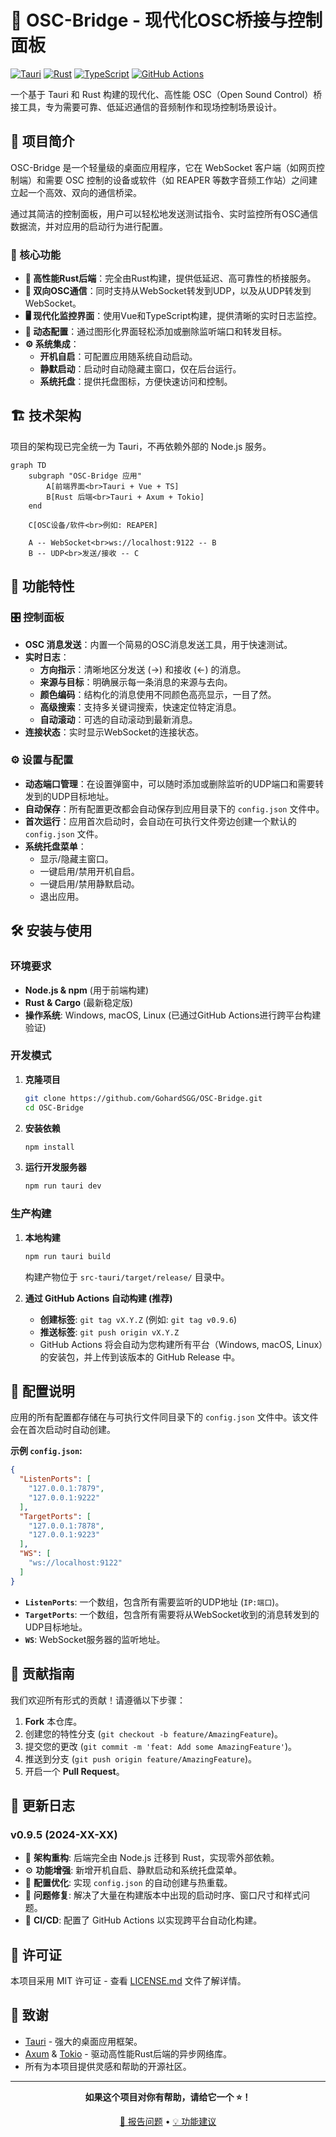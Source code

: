 # 🎵 OSC-Bridge - 现代化OSC桥接与控制面板

[![Tauri](https://img.shields.io/badge/Tauri-FFC131?style=for-the-badge&logo=Tauri&logoColor=white)](https://tauri.app/)
[![Rust](https://img.shields.io/badge/Rust-000000?style=for-the-badge&logo=rust&logoColor=white)](https://www.rust-lang.org/)
[![TypeScript](https://img.shields.io/badge/TypeScript-007ACC?style=for-the-badge&logo=typescript&logoColor=white)](https://www.typescriptlang.org/)
[![GitHub Actions](https://img.shields.io/github/actions/workflow/status/GohardSGG/OSC-Bridge/release.yml?style=for-the-badge&logo=githubactions)](https://github.com/GohardSGG/OSC-Bridge/actions/workflows/release.yml)

一个基于 Tauri 和 Rust 构建的现代化、高性能 OSC（Open Sound Control）桥接工具，专为需要可靠、低延迟通信的音频制作和现场控制场景设计。

## 📖 项目简介

OSC-Bridge 是一个轻量级的桌面应用程序，它在 WebSocket 客户端（如网页控制端）和需要 OSC 控制的设备或软件（如 REAPER 等数字音频工作站）之间建立起一个高效、双向的通信桥梁。

通过其简洁的控制面板，用户可以轻松地发送测试指令、实时监控所有OSC通信数据流，并对应用的启动行为进行配置。

### 🎯 核心功能

- **🚀 高性能Rust后端**：完全由Rust构建，提供低延迟、高可靠性的桥接服务。
- **🔄 双向OSC通信**：同时支持从WebSocket转发到UDP，以及从UDP转发到WebSocket。
- **🖥️ 现代化监控界面**：使用Vue和TypeScript构建，提供清晰的实时日志监控。
- **🔧 动态配置**：通过图形化界面轻松添加或删除监听端口和转发目标。
- **⚙️ 系统集成**：
  - **开机自启**：可配置应用随系统自动启动。
  - **静默启动**：启动时自动隐藏主窗口，仅在后台运行。
  - **系统托盘**：提供托盘图标，方便快速访问和控制。

## 🏗️ 技术架构

项目的架构现已完全统一为 Tauri，不再依赖外部的 Node.js 服务。

```mermaid
graph TD
    subgraph "OSC-Bridge 应用"
        A[前端界面<br>Tauri + Vue + TS]
        B[Rust 后端<br>Tauri + Axum + Tokio]
    end

    C[OSC设备/软件<br>例如: REAPER]

    A -- WebSocket<br>ws://localhost:9122 -- B
    B -- UDP<br>发送/接收 -- C
```

## 🚀 功能特性

### 🎛️ 控制面板
- **OSC 消息发送**：内置一个简易的OSC消息发送工具，用于快速测试。
- **实时日志**：
    - **方向指示**：清晰地区分发送 (→) 和接收 (←) 的消息。
    - **来源与目标**：明确展示每一条消息的来源与去向。
    - **颜色编码**：结构化的消息使用不同颜色高亮显示，一目了然。
    - **高级搜索**：支持多关键词搜索，快速定位特定消息。
    - **自动滚动**：可选的自动滚动到最新消息。
- **连接状态**：实时显示WebSocket的连接状态。

### ⚙️ 设置与配置
- **动态端口管理**：在设置弹窗中，可以随时添加或删除监听的UDP端口和需要转发到的UDP目标地址。
- **自动保存**：所有配置更改都会自动保存到应用目录下的 `config.json` 文件中。
- **首次运行**：应用首次启动时，会自动在可执行文件旁边创建一个默认的 `config.json` 文件。
- **系统托盘菜单**：
  - 显示/隐藏主窗口。
  - 一键启用/禁用开机自启。
  - 一键启用/禁用静默启动。
  - 退出应用。

## 🛠️ 安装与使用

### 环境要求
- **Node.js & npm** (用于前端构建)
- **Rust & Cargo** (最新稳定版)
- **操作系统**: Windows, macOS, Linux (已通过GitHub Actions进行跨平台构建验证)

### 开发模式

1. **克隆项目**
   ```bash
   git clone https://github.com/GohardSGG/OSC-Bridge.git
   cd OSC-Bridge
   ```

2. **安装依赖**
   ```bash
   npm install
   ```

3. **运行开发服务器**
   ```bash
   npm run tauri dev
   ```

### 生产构建

1. **本地构建**
   ```bash
   npm run tauri build
   ```
   构建产物位于 `src-tauri/target/release/` 目录中。

2. **通过 GitHub Actions 自动构建 (推荐)**
   - **创建标签**: `git tag vX.Y.Z` (例如: `git tag v0.9.6`)
   - **推送标签**: `git push origin vX.Y.Z`
   - GitHub Actions 将会自动为您构建所有平台（Windows, macOS, Linux）的安装包，并上传到该版本的 GitHub Release 中。

## 🔧 配置说明

应用的所有配置都存储在与可执行文件同目录下的 `config.json` 文件中。该文件会在首次启动时自动创建。

**示例 `config.json`:**
```json
{
  "ListenPorts": [
    "127.0.0.1:7879",
    "127.0.0.1:9222"
  ],
  "TargetPorts": [
    "127.0.0.1:7878",
    "127.0.0.1:9223"
  ],
  "WS": [
    "ws://localhost:9122"
  ]
}
```

- **`ListenPorts`**: 一个数组，包含所有需要监听的UDP地址 (`IP:端口`)。
- **`TargetPorts`**: 一个数组，包含所有需要将从WebSocket收到的消息转发到的UDP目标地址。
- **`WS`**: WebSocket服务器的监听地址。

## 🤝 贡献指南

我们欢迎所有形式的贡献！请遵循以下步骤：

1. **Fork** 本仓库。
2. 创建您的特性分支 (`git checkout -b feature/AmazingFeature`)。
3. 提交您的更改 (`git commit -m 'feat: Add some AmazingFeature'`)。
4. 推送到分支 (`git push origin feature/AmazingFeature`)。
5. 开启一个 **Pull Request**。

## 📝 更新日志

### v0.9.5 (2024-XX-XX)
- 🚀 **架构重构**: 后端完全由 Node.js 迁移到 Rust，实现零外部依赖。
- ⚙️ **功能增强**: 新增开机自启、静默启动和系统托盘菜单。
- 🔧 **配置优化**: 实现 `config.json` 的自动创建与热重载。
- 🐛 **问题修复**: 解决了大量在构建版本中出现的启动时序、窗口尺寸和样式问题。
- 🤖 **CI/CD**: 配置了 GitHub Actions 以实现跨平台自动化构建。

## 📄 许可证

本项目采用 MIT 许可证 - 查看 [LICENSE.md](LICENSE.md) 文件了解详情。

## 🙏 致谢

- [Tauri](https://tauri.app/) - 强大的桌面应用框架。
- [Axum](https://github.com/tokio-rs/axum) & [Tokio](https://tokio.rs/) - 驱动高性能Rust后端的异步网络库。
- 所有为本项目提供灵感和帮助的开源社区。

---

<div align="center">

**如果这个项目对你有帮助，请给它一个 ⭐！**

[🐛 报告问题](https://github.com/GohardSGG/OSC-Bridge/issues) • [💡 功能建议](https://github.com/GohardSGG/OSC-Bridge/issues)

</div>

